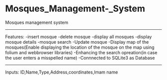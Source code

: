 # Mosques_Management-_System
Mosques management system

----

Features:
-insert mosque
-delete mosque
-display all mosques
-display mosque details
-mosque search
-Update mosque
-Display map of the mosques(Enable displaying the location of the mosque on the map using folium and webbrowser libraries)
-Enhancing the search opreation(in case the user enters a misspelled name)
-Connnected to SQLite3 as Database

----
Inputs: ID,Name,Type,Address,coordinates,Imam name
